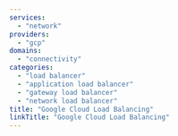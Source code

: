 ```yaml
---
services:
  - "network"
providers:
  - "gcp"
domains:
  - "connectivity"
categories: 
  - "load balancer"
  - "application load balancer"
  - "gateway load balancer"
  - "network load balancer"
title: "Google Cloud Load Balancing"
linkTitle: "Google Cloud Load Balancing"
---
```

